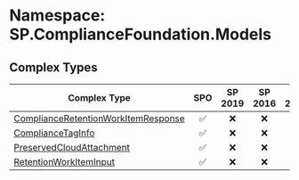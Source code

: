 # Namespace: SP.ComplianceFoundation.Models

## Complex Types

Complex Type | SPO | SP 2019 | SP 2016 | SP 2013
----------|:---:|:-------:|:-------:|:-------:
[ComplianceRetentionWorkItemResponse](./ComplexTypes/ComplianceRetentionWorkItemResponse.md) | ✅ | ❌ | ❌ | ❌
[ComplianceTagInfo](./ComplexTypes/ComplianceTagInfo.md) | ✅ | ❌ | ❌ | ❌
[PreservedCloudAttachment](./ComplexTypes/PreservedCloudAttachment.md) | ✅ | ❌ | ❌ | ❌
[RetentionWorkItemInput](./ComplexTypes/RetentionWorkItemInput.md) | ✅ | ❌ | ❌ | ❌